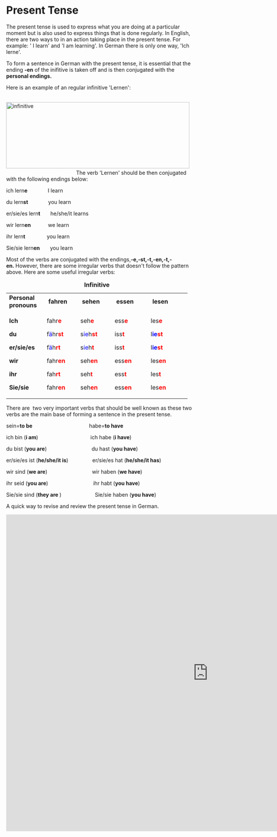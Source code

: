 <h1>Present Tense</h1>
<p>The present tense is used to express what you are doing at a particular moment but is also used to express things that is done regularly. In English, there are two ways to in an action taking place in the present tense. For example: ' I learn' and 'I am learning'. In German there is only one way, 'Ich lerne'.&nbsp;</p>
<p>To form a sentence in German with the present tense, it is essential that the ending <strong>-en</strong> of the inifitive is taken off and is then conjugated with the <strong>personal endings.</strong></p>
<p>Here is an example of an regular infinitive 'Lernen':&nbsp; &nbsp;&nbsp;</p>
<p>&nbsp; &nbsp; &nbsp; &nbsp; &nbsp; &nbsp; &nbsp; &nbsp; <img src="https://www.learn-german-smarter.com/wp-content/uploads/2015/06/Bildschirmfoto-2015-04-20-um-17.11.52.png" alt="infinitive" width="495" height="179" />
 &nbsp; &nbsp; &nbsp; &nbsp; &nbsp; &nbsp; &nbsp; &nbsp; &nbsp; &nbsp; &nbsp; &nbsp; &nbsp;&nbsp; &nbsp; &nbsp; &nbsp;&nbsp; &nbsp;&nbsp;&nbsp;  &nbsp; &nbsp; &nbsp;&nbsp;  &nbsp; &nbsp; &nbsp;The verb 'Lernen' should be then conjugated with the following endings below:</p>
<p>ich lern<strong>e</strong>&nbsp; &nbsp; &nbsp; &nbsp; &nbsp; &nbsp; &nbsp; I learn</p>
<p>du lern<strong>st&nbsp;</strong> &nbsp; &nbsp; &nbsp; &nbsp; &nbsp; &nbsp; you learn</p>
<p>er/sie/es lern<strong>t</strong>&nbsp; &nbsp; &nbsp; &nbsp;he/she/it learns&nbsp;</p>
<p>wir lern<strong>en&nbsp;</strong> &nbsp; &nbsp; &nbsp; &nbsp; &nbsp; we learn&nbsp;</p>
<p>ihr lern<strong>t&nbsp;</strong> &nbsp; &nbsp; &nbsp; &nbsp; &nbsp; &nbsp; &nbsp;you learn</p>
<p>Sie/sie lern<strong>en</strong>&nbsp; &nbsp; &nbsp; &nbsp;you learn&nbsp;</p>
<p>Most of the verbs are conjugated with the endings,<strong>-e,-st,-t,-en,-t,-en.&nbsp;</strong>However, there are some irregular verbs that doesn't follow the pattern above. Here are some useful irregular verbs:</p>
<table style="width: 490px;" cellspacing="1" cellpadding="yes"><caption><strong>Infinitive </strong></caption>
<tbody>
<tr style="height: 32px;">
<td style="width: 89px; height: 32px;"><strong>Personal pronouns&nbsp;</strong></td>
<td style="width: 84px; height: 32px;">&nbsp;<strong>fahren</strong></td>
<td style="width: 88px; height: 32px;">&nbsp;<strong>sehen</strong></td>
<td style="width: 96px; height: 32px;">&nbsp;<strong>essen</strong></td>
<td style="width: 112px; height: 32px;">&nbsp;<strong>lesen</strong></td>
</tr>
<tr style="height: 152.95px;">
<td style="width: 89px; height: 152.95px;">
<p><strong>Ich&nbsp;</strong></p>
<p><strong>du&nbsp;</strong></p>
<p><strong>er/sie/es</strong></p>
<p><strong>wir</strong></p>
<p><strong>ihr&nbsp;</strong></p>
<p><strong>Sie/sie&nbsp;</strong></p>
</td>
<td style="width: 84px; height: 152.95px;">
<p>fahr<span style="color: #ff0000;"><strong>e</strong></span>&nbsp;</p>
<p>f<span><span style="color: #0000ff;">&auml;</span>hr<span style="color: #ff0000;"><strong>st</strong></span></span></p>
<p><span>f<span style="color: #0000ff;">&auml;</span>h<span style="color: #ff0000;"><strong>rt</strong></span></span></p>
<p><span>fahr<span style="color: #ff0000;"><strong>en</strong></span>&nbsp;</span></p>
<p><span>fah<span style="color: #ff0000;"><strong>rt</strong></span></span></p>
<p><span>fahr<span style="color: #ff0000;"><strong>en</strong></span></span></p>
</td>
<td style="width: 88px; height: 152.95px;">
<p>seh<strong><span style="color: #ff0000;">e</span></strong>&nbsp;</p>
<p>s<span style="color: #0000ff;">ie</span>h<strong><span style="color: #ff0000;">st</span></strong></p>
<p>s<span style="color: #0000ff;">ie</span>h<strong><span style="color: #ff0000;">t</span></strong></p>
<p>seh<strong><span style="color: #ff0000;">en</span></strong></p>
<p>seh<strong><span style="color: #ff0000;">t</span></strong></p>
<p>seh<strong><span style="color: #ff0000;">en</span></strong></p>
</td>
<td style="width: 96px; height: 152.95px;">
<p>ess<strong><span style="color: #ff0000;">e</span></strong>&nbsp;</p>
<p>iss<strong><span style="color: #ff0000;">t</span></strong></p>
<p>iss<strong><span style="color: #ff0000;">t</span></strong></p>
<p>ess<strong><span style="color: #ff0000;">en</span></strong></p>
<p>ess<strong><span style="color: #ff0000;">t</span></strong></p>
<p>ess<span style="color: #ff0000;"><strong>en</strong>&nbsp;</span></p>
</td>
<td style="width: 112px; height: 152.95px;">
<p>les<strong><span style="color: #ff0000;">e</span></strong></p>
<p>l<strong><span style="color: #0000ff;">ie</span><span style="color: #ff0000;">st</span></strong></p>
<p>l<strong><span style="color: #0000ff;">ie</span><span style="color: #ff0000;">st</span></strong></p>
<p>les<strong><span style="color: #ff0000;">en</span></strong></p>
<p>les<strong><span style="color: #ff0000;">t</span></strong></p>
<p>les<strong><span style="color: #ff0000;">en</span></strong></p>
</td>
</tr>
</tbody>
</table>
<p></p>
<p><!-- This comment is visible only in the source editor --></p>
<p>There are&nbsp; two very important verbs that should be well known as these two verbs are the main base of forming a sentence in the present tense.&nbsp;</p>
<p>sein=<strong>to be</strong>&nbsp; &nbsp; &nbsp; &nbsp; &nbsp; &nbsp; &nbsp; &nbsp; &nbsp; &nbsp; &nbsp; &nbsp; &nbsp; &nbsp; &nbsp; &nbsp; &nbsp; &nbsp; &nbsp; &nbsp;habe=<strong>to have&nbsp;</strong></p>
<p>ich bin (<strong>i am</strong>)&nbsp; &nbsp; &nbsp; &nbsp; &nbsp; &nbsp; &nbsp; &nbsp; &nbsp; &nbsp; &nbsp; &nbsp; &nbsp; &nbsp; &nbsp; &nbsp; &nbsp; &nbsp; ich habe (<strong>i have</strong>)</p>
<p>du bist (<strong>you are</strong>)<strong>&nbsp;</strong>&nbsp; &nbsp; &nbsp; &nbsp; &nbsp; &nbsp; &nbsp; &nbsp; &nbsp; &nbsp; &nbsp; &nbsp; &nbsp; &nbsp; &nbsp; du hast (<strong>you have</strong>)</p>
<p>er/sie/es ist (<strong>he/she/it&nbsp;is</strong>)<strong>&nbsp; &nbsp;</strong>&nbsp; &nbsp; &nbsp; &nbsp; &nbsp; &nbsp; &nbsp; er/sie/es hat (<strong>he/she/it has</strong>)</p>
<p>wir sind&nbsp;(<strong>we are</strong>)<strong>&nbsp; </strong>&nbsp; &nbsp; &nbsp; &nbsp; &nbsp; &nbsp; &nbsp; &nbsp; &nbsp; &nbsp; &nbsp; &nbsp; &nbsp; &nbsp; &nbsp;wir haben (<strong>we have</strong>)</p>
<p>ihr seid (<strong>you are</strong>)&nbsp; &nbsp; &nbsp; &nbsp; &nbsp; &nbsp; &nbsp; &nbsp; &nbsp; &nbsp; &nbsp; &nbsp; &nbsp; &nbsp; &nbsp; &nbsp;ihr habt (<strong>you have</strong>)</p>
<p>Sie/sie sind (<strong>they are&nbsp;</strong>)&nbsp; &nbsp; &nbsp; &nbsp; &nbsp; &nbsp; &nbsp; &nbsp; &nbsp; &nbsp; &nbsp; &nbsp;Sie/sie haben (<strong>you have</strong>)</p>
<p></p>

<p> A quick way to revise and review the present tense in German.</p> 
<iframe src="https://h5p.org/h5p/embed/688553" width="1090" height="855" frameborder="0" allowfullscreen="allowfullscreen"></iframe><script src="https://h5p.org/sites/all/modules/h5p/library/js/h5p-resizer.js" charset="UTF-8"></script>
